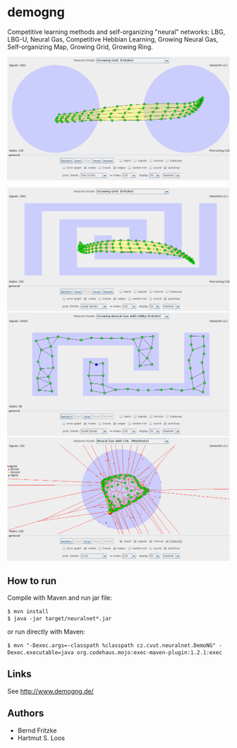 # demogng

Competitive learning methods and self-organizing "neural" networks: LBG, LBG-U, Neural Gas, Competitive Hebbian Learning, Growing Neural Gas, Self-organizing Map, Growing Grid, Growing Ring.

![Growing grid](https://raw.githubusercontent.com/deric/demogng/screens/screens/ggf.png?width=600)

![](https://raw.githubusercontent.com/deric/demogng/screens/screens/ggf2.png)
![](https://raw.githubusercontent.com/deric/demogng/screens/screens/gng.png)
![](https://raw.githubusercontent.com/deric/demogng/screens/screens/gng1.png)

## How to run

Compile with Maven and run jar file:
```
$ mvn install
$ java -jar target/neuralnet*.jar
```

or run directly with Maven:

```
$ mvn "-Dexec.args=-classpath %classpath cz.cvut.neuralnet.DemoNG" -Dexec.executable=java org.codehaus.mojo:exec-maven-plugin:1.2.1:exec
```

## Links

 See http://www.demogng.de/

## Authors

  * Bernd Fritzke
  * Hartmut S. Loos


